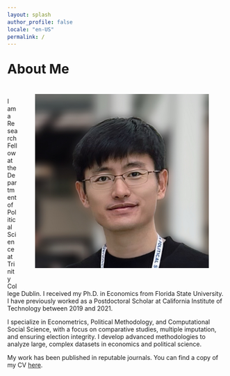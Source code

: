 ```yaml
---
layout: splash 
author_profile: false
locale: "en-US"
permalink: /
---
```



<br>
<span style="font-size: 30px; font-weight: bold;">About Me</span>
<br>

<div style="float: right; margin: 40px;">
    <img src="assets/images/avatar.JPG" width="400px" style="display: block;">
</div>
<!-- <img src="assets/images/avatar.JPG" width="400px" class='center' align="right" />  -->
<br>
<br>

I am a Research Fellow at the Department of Political Science at Trinity College Dublin. I received my Ph.D. in Economics from Florida State University. I have previously worked as a Postdoctoral Scholar at California Institute of Technology between 2019 and 2021.

I specialize in Econometrics, Political Methodology, and Computational Social Science, with a focus on comparative studies, multiple imputation, and ensuring election integrity. I develop advanced methodologies to analyze large, complex datasets in economics and political science.

My work has been published in reputable journals. You can find a copy of my CV [here](/assets/files/cv.pdf).